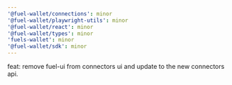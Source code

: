 ```yaml
---
'@fuel-wallet/connections': minor
'@fuel-wallet/playwright-utils': minor
'@fuel-wallet/react': minor
'@fuel-wallet/types': minor
'fuels-wallet': minor
'@fuel-wallet/sdk': minor
---
```


feat: remove fuel-ui from connectors ui and update to the new connectors api.
